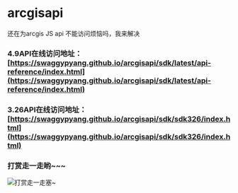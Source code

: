 # arcgisapi
还在为arcgis JS api 不能访问烦恼吗，我来解决

### 4.9API在线访问地址：[https://swaggypyang.github.io/arcgisapi/sdk/latest/api-reference/index.html](https://swaggypyang.github.io/arcgisapi/sdk/latest/api-reference/index.html)

### 3.26API在线访问地址：[https://swaggypyang.github.io/arcgisapi/sdk/sdk326/index.html](https://swaggypyang.github.io/arcgisapi/sdk/sdk326/index.html)

### 打赏走一走哟~~~

![打赏走一走塞~](https://github.com/swaggypyang/arcgisapi/blob/master/pay.png)